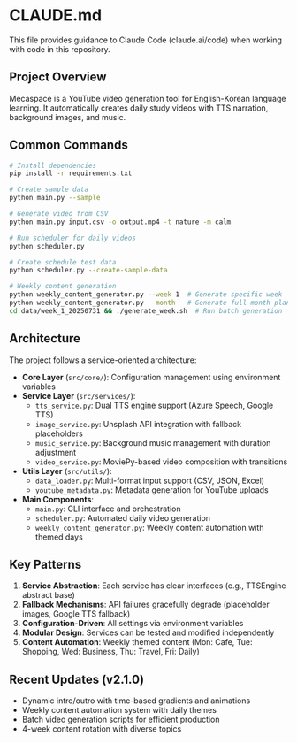 # CLAUDE.md

This file provides guidance to Claude Code (claude.ai/code) when working with code in this repository.

## Project Overview

Mecaspace is a YouTube video generation tool for English-Korean language learning. It automatically creates daily study videos with TTS narration, background images, and music.

## Common Commands

```bash
# Install dependencies
pip install -r requirements.txt

# Create sample data
python main.py --sample

# Generate video from CSV
python main.py input.csv -o output.mp4 -t nature -m calm

# Run scheduler for daily videos
python scheduler.py

# Create schedule test data
python scheduler.py --create-sample-data

# Weekly content generation
python weekly_content_generator.py --week 1  # Generate specific week
python weekly_content_generator.py --month   # Generate full month plan
cd data/week_1_20250731 && ./generate_week.sh  # Run batch generation
```

## Architecture

The project follows a service-oriented architecture:

- **Core Layer** (`src/core/`): Configuration management using environment variables
- **Service Layer** (`src/services/`): 
  - `tts_service.py`: Dual TTS engine support (Azure Speech, Google TTS)
  - `image_service.py`: Unsplash API integration with fallback placeholders
  - `music_service.py`: Background music management with duration adjustment
  - `video_service.py`: MoviePy-based video composition with transitions
- **Utils Layer** (`src/utils/`):
  - `data_loader.py`: Multi-format input support (CSV, JSON, Excel)
  - `youtube_metadata.py`: Metadata generation for YouTube uploads
- **Main Components**:
  - `main.py`: CLI interface and orchestration
  - `scheduler.py`: Automated daily video generation
  - `weekly_content_generator.py`: Weekly content automation with themed days

## Key Patterns

1. **Service Abstraction**: Each service has clear interfaces (e.g., TTSEngine abstract base)
2. **Fallback Mechanisms**: API failures gracefully degrade (placeholder images, Google TTS fallback)
3. **Configuration-Driven**: All settings via environment variables
4. **Modular Design**: Services can be tested and modified independently
5. **Content Automation**: Weekly themed content (Mon: Cafe, Tue: Shopping, Wed: Business, Thu: Travel, Fri: Daily)

## Recent Updates (v2.1.0)

- Dynamic intro/outro with time-based gradients and animations
- Weekly content automation system with daily themes
- Batch video generation scripts for efficient production
- 4-week content rotation with diverse topics